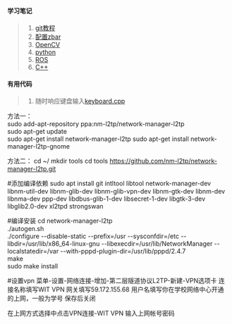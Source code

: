 #

#### 学习笔记
> 1. [git教程](git.md)
> 2. [配置zbar](zbar.md)
> 3. [OpenCV](opencv.md)
> 4. [python](python.md)
> 5. [ROS](ros/ros.md)
> 6. [C++](c++.md)

#### 有用代码
> 1. 随时响应键盘输入[keyboard.cpp](cpp/keyboard.cpp)

方法一：  
sudo add-apt-repository ppa:nm-l2tp/network-manager-l2tp  
sudo apt-get update  
sudo apt-get install network-manager-l2tp
sudo apt-get install network-manager-l2tp-gnome

方法二：
cd ~/
mkdir tools
cd tools
https://github.com/nm-l2tp/network-manager-l2tp.git
 
#添加编译依赖
sudo apt install git intltool libtool network-manager-dev libnm-util-dev libnm-glib-dev libnm-glib-vpn-dev libnm-gtk-dev libnm-dev libnma-dev ppp-dev libdbus-glib-1-dev libsecret-1-dev libgtk-3-dev libglib2.0-dev xl2tpd strongswan
 
#编译安装
cd network-manager-l2tp  
./autogen.sh  
./configure --disable-static --prefix=/usr --sysconfdir=/etc --libdir=/usr/lib/x86_64-linux-gnu --libexecdir=/usr/lib/NetworkManager --localstatedir=/var --with-pppd-plugin-dir=/usr/lib/pppd/2.4.7  
make  
sudo make install  
 
#设置vpn
菜单-设置-网络连接-增加-第二层隧道协议L2TP-新建-VPN选项卡
连接名称填写WIT VPN
网关填写59.172.155.68
用户名填写你在学校网络中心开通的上网，一般为学号
保存后关闭
 
在上网方式选择中点击VPN连接-WIT VPN
输入上网帐号密码
 
